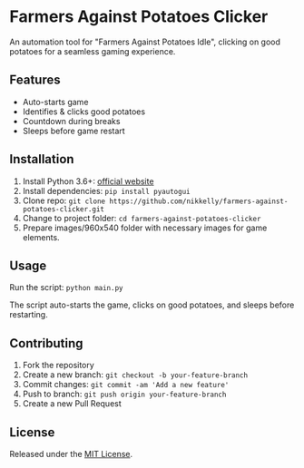# Farmers Against Potatoes Clicker

An automation tool for "Farmers Against Potatoes Idle", clicking on good potatoes for a seamless gaming experience.

## Features

- Auto-starts game
- Identifies & clicks good potatoes
- Countdown during breaks
- Sleeps before game restart

## Installation

1. Install Python 3.6+: [official website](https://www.python.org/downloads/)
2. Install dependencies: ```pip install pyautogui```
3. Clone repo: ```git clone https://github.com/nikkelly/farmers-against-potatoes-clicker.git```
4. Change to project folder: ```cd farmers-against-potatoes-clicker```
5. Prepare images/960x540 folder with necessary images for game elements.

## Usage

Run the script: ```python main.py```

The script auto-starts the game, clicks on good potatoes, and sleeps before restarting.

## Contributing

1. Fork the repository
2. Create a new branch: ```git checkout -b your-feature-branch```
3. Commit changes: ```git commit -am 'Add a new feature'```
4. Push to branch: ```git push origin your-feature-branch```
5. Create a new Pull Request

## License

Released under the [MIT License](https://opensource.org/licenses/MIT).
